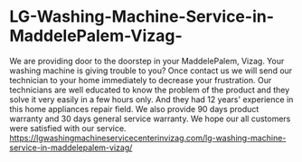 # LG-Washing-Machine-Service-in-MaddelePalem-Vizag-
We are providing door to the doorstep in your MaddelePalem, Vizag. Your washing machine is giving trouble to you? Once contact us we will send our technician to your home immediately to decrease your frustration. Our technicians are well educated to know the problem of the product and they solve it very easily in a few hours only. And they had 12 years' experience in this home appliances repair field. We also provide 90 days product warranty and 30 days general service warranty. We hope our all customers were satisfied with our service. https://lgwashingmachineservicecenterinvizag.com/lg-washing-machine-service-in-maddelepalem-vizag/
